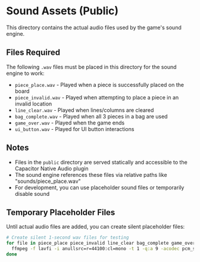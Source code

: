 # Sound Assets (Public)

This directory contains the actual audio files used by the game's sound engine.

## Files Required

The following `.wav` files must be placed in this directory for the sound engine to work:

- `piece_place.wav` - Played when a piece is successfully placed on the board
- `piece_invalid.wav` - Played when attempting to place a piece in an invalid location
- `line_clear.wav` - Played when lines/columns are cleared
- `bag_complete.wav` - Played when all 3 pieces in a bag are used
- `game_over.wav` - Played when the game ends
- `ui_button.wav` - Played for UI button interactions

## Notes

- Files in the `public` directory are served statically and accessible to the Capacitor Native Audio plugin
- The sound engine references these files via relative paths like "sounds/piece_place.wav"
- For development, you can use placeholder sound files or temporarily disable sound

## Temporary Placeholder Files

Until actual audio files are added, you can create silent placeholder files:

```bash
# Create silent 1-second wav files for testing
for file in piece_place piece_invalid line_clear bag_complete game_over ui_button; do
  ffmpeg -f lavfi -i anullsrc=r=44100:cl=mono -t 1 -q:a 9 -acodec pcm_s16le "${file}.wav"
done
```
